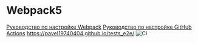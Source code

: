 # Webpack5

[Руководство по настройке Webpack](https://webpack.js.org/guides/)
[Руководство по настройке GitHub Actions](https://docs.github.com/en/actions/quickstart)
https://pavel19740404.github.io/tests_e2e/
![CI](https://github.com/Pavel19740404/111/actions/workflows/web.yml/badge.svg)

